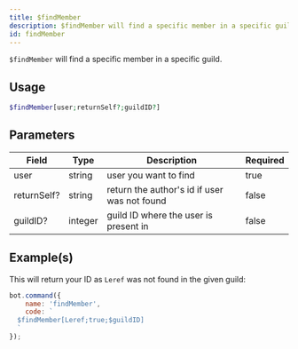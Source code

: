 ```yaml
---
title: $findMember
description: $findMember will find a specific member in a specific guild by their name.
id: findMember
---
```


`$findMember` will find a specific member in a specific guild.

## Usage

```php
$findMember[user;returnSelf?;guildID?]
```

## Parameters

| Field       | Type    | Description                                  | Required |
|-------------|---------|----------------------------------------------|----------|
| user        | string  | user you want to find                        | true     |
| returnSelf? | string  | return the author's id if user was not found | false    |
| guildID?    | integer | guild ID where the user is present in        | false    |

## Example(s)

This will return your ID as `Leref` was not found in the given guild:

```javascript
bot.command({
    name: 'findMember',
    code: `
  $findMember[Leref;true;$guildID]
  `
});
```
